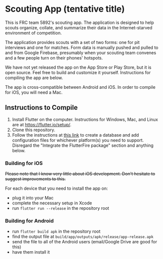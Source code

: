 # Scouting App (tentative title)

This is FRC team 5892's scouting app. The application is designed to help scouts organize, collate, and summarize their data in the Internet-starved environment of competition.

The application provides scouts with a set of two forms: one for pit interviews and one for matches. Form data is manually pushed and pulled to and from Google Firebase, presumably when your scouting team convenes and a few people turn on their phones' hotspots.

We have not yet released the app on the App Store or Play Store, but it is open source. Feel free to build and customize it yourself. Instructions for compiling the app are below.

The app is cross-compatible between Android and iOS. In order to compile for iOS, you will need a Mac.

## Instructions to Compile
1. Install Flutter on the computer. Instructions for Windows, Mac, and Linux are at <https://flutter.io/setup/>.
2. Clone this repository.
3. Follow the instructions at [this link](https://codelabs.developers.google.com/codelabs/flutter-firebase/index.html#4) to create a database and add configuration files for whichever platform(s) you need to support. Disregard the "Integrate the FlutterFire package" section and anything below.

### Building for iOS
~~Please note that I know very little about iOS development. Don't hesitate to suggest improvements to this.~~

For each device that you need to install the app on:
- plug it into your Mac
- complete the necessary setup in Xcode
- run `flutter run --release` in the repository root

### Building for Android
- run `flutter build apk` in the repository root
- find the output file at `build/app/outputs/apk/release/app-release.apk`
- send the file to all of the Android users (email/Google Drive are good for this)
- have them install it
